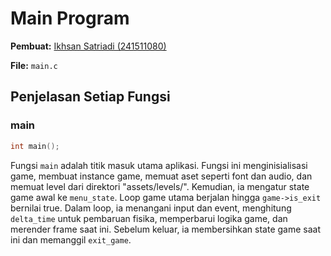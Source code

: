 # Main Program

**Pembuat:** [Ikhsan Satriadi (241511080)](https://github.com/ikhsan3adi)

**File:** `main.c`

## Penjelasan Setiap Fungsi

### **main**

```c title="main.c"
int main();
```

Fungsi `main` adalah titik masuk utama aplikasi. Fungsi ini menginisialisasi game, membuat instance game, memuat aset seperti font dan audio, dan memuat level dari direktori "assets/levels/". Kemudian, ia mengatur state game awal ke `menu_state`. Loop game utama berjalan hingga `game->is_exit` bernilai true. Dalam loop, ia menangani input dan event, menghitung `delta_time` untuk pembaruan fisika, memperbarui logika game, dan merender frame saat ini. Sebelum keluar, ia membersihkan state game saat ini dan memanggil `exit_game`.
